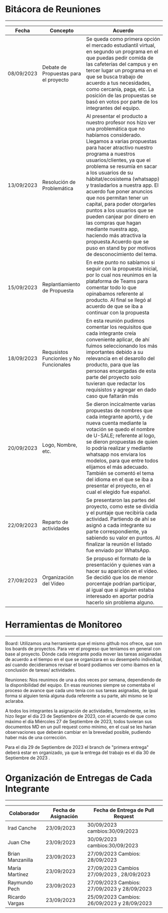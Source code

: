 # Bitácora de Reuniones 
---
| Fecha | Concepto | Acuerdo |
| -------- | -------- | -------- |
| 08/09/2023  | Debate de Propuestas para el proyecto | Se queda como primera opción el mercado estudiantil virtual, en segundo un programa en el que puedas pedir comida de las cafeterías del campus y en tercer lugar un programa en el que se busca trabajo de acuerdo a tus necesidades, como cercanía, paga, etc. La posición de las propuestas se basó en votos por parte de los integrantes del equipo.   |
| 13/09/2023 | Resolución de Problemática | Al presentar el producto a nuestro profesor nos hizo ver una problemática que no habíamos considerado. Llegamos a varias propuestas para hacer atractivo nuestro programa a nuestros usuarios/clientes, ya que el problema se resumía en sacar a los usuarios de su hábitat/ecosistema (whatsapp) y trasladarlos a nuestra app. El acuerdo fue poner anuncios que nos permitan tener un capital, para poder otorgarles puntos a los usuarios que se pueden canjear por dinero en las compras que hagan mediante nuestra app, haciendo más atractiva la propuesta.Acuerdo que se puso en stand by por motivos de desconocimiento del tema. 
| 15/09/2023    | Replantiamiento de Propuesta  | En este punto no sabíamos si seguir con la propuesta inicial, por lo cual nos reunimos en la plataforma de Teams para comentar todo lo que opinabamos referente al producto. Al final se llegó al acuerdo de que se iba a continuar con la propuesta   |
| 18/09/2023 | Requsistos Funcionles y No Funcionales | En esta reunión pudimos comentar los requisitos que cada integrante creía conveniente aplicar, de ahí fuimos seleccionando los más importantes debido a su relevancia en el desarollo del producto, para que las personas encargadas de esta parte del proyecto solo tuvieran que redactar los requisistos y agregar en dado caso que faltarán más|
| 20/09/2023| Logo, Nombre, etc. | Se dieron incicalmente varias propuestas de nombres que cada integrante aportó, y de nueva cuenta mediante la votación se quedo el nombre de U-SALE; referente al logo, se dieron propuestas de quien lo podría realizar y mediante whatsapp nos enviara los modelos, para que entre todos elijamos el más adecuado. También se comentó el tema del idioma en el que se iba a presentar el proyecto, en el cual el elegido fue español. |
| 22/09/2023 | Reparto de actividades| Se presentaron las partes del proyecto, como este se dividía y el puntaje que recibiría cada actividad. Partiendo de ahí se asignó a cada integrante su parte correspondiente, ya sabiendo su valor en puntos. Al finalizar la reunión el listado fue enviado por WhatsApp. |
| 27/09/2023  | Organización del Vídeo | Se propuso el formato de la presentación y quienes van a hacer su aparición en el vídeo. Se decidió que los de menor porcentaje podrían participar, al igual que si alguien estaba interesado en aportar podría hacerlo sin problema alguno.    |

 # Herramientas de Monitoreo
---
Board: Utilizamos una herramienta que el mismo github nos ofrece, que son los boards de proyectos. Para ver el progreso que teníamos en general con base al proyecto. Dónde cada integrante podía mover las tareas asiganadas de acuerdo a el tiempo en el que se organizara en su desempeño individual, así cuando decidieramos revisar el board podíamos ver como ibamos en la conclusión de tareas/ actividades.

Reuniones: Nos reunimos de una a dos veces por semana, dependiendo de la disponibilidad del equipo. En esas reuniones siempre se comentaba el proceso de avance que cada uno tenía con sus tareas asignadas,  de igual forma si alguien tenía alguna duda referente a su parte, ahi mismo se le aclaraba. 

A todos los integrantes la asignación de actividades, formalmente, se les hizo llegar el día 23 de Septiembre de 2023, con el acuerdo de que como máximo el día Miércoles 27 de Septiembre de 2023, todos  tuvieran sus documentos MD en un pull request como mínimo, en el cual se les harían observaciones que deberán cambiar en la brevedad posible, pudiendo haber más de una corrección. 

Para el día 29 de Septiembre de 2023 el branch de "primera entrega" deberá estar en organizado, ya que la entrega del trabajo es el día 30 de Septiembre de 2023 .

# Organización de Entregas de Cada Integrante 
-------------------

| Colaborador | Fecha de Asignación| Fecha de Entrega de Pull Request |
| -------- | -------- | -------- |
| Irad Canche | 23/09/2023  | 30/09/2023  cambios:30/09/2023 |
| Juan Che| 23/09/2023| 30/09/2023  cambios:30/09/2023 |
| Brian Manzanilla  | 23/09/2023  | 27/09/2023  Cambios: 28/09/2023  |
| María Martínez | 23/09/2023 | 27/09/2023  Cambios 27/09/2023 , 28/09/2023 
| Raymundo Pech | 23/09/2023  | 27/09/2023  Cambios: 27/09/2023 y 28/09/2023 |
| Ricardo Vargas  | 23/09/2023  | 25/09/2023  Cambios: 26/09/2023 y 28/09/2023|


